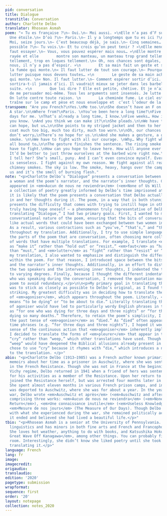 ```yaml
---
pid: conversation
title: Dialogue
transtitle: Conversation
author: Charlotte Delbo
translator: Rhosean Asmah
poem: "« Tu es française ?\n— Oui.\n— Moi aussi. »\nElle n’a pas d’F sur la poitrine.
  Une étoile.\n« D’où ?\n— Paris.\n— Il y a longtemps que tu es ici ?\n— Cinq semaines.\n—
  Moi, seize jours.\n— C’est beaucoup déjà, je sais.\n— Cinq semaines… Comment est-ce
  possible ?\n— Tu vois.\n— Et tu crois qu’on peut tenir ? »\nElle mendie. \n« Il
  faut essayer.\n— Vous, vous pouvez espérer mais nous… »\nElle montre ma jaquette
  rayée et elle        montre son manteau, un manteau trop grand tellement, trop sale
  tellement, trop en loques tellement.\n« Oh, nos chances sont égales, va… \n— Pour
  nous, il n’y a pas d’espoir. »\n        Et sa main fait un geste et son geste évoque
  la fumée qui monte.\n« Il faut lutter de tout son courage.\n— Pourquoi… Pourquoi
  lutter puisque nous devons toutes… »\n        Le geste de sa main achève. La fumée
  qui monte. \n« Non. Il faut lutter.\n— Comment espérer sortir d’ici. Comment quel-qu’un
  sortira-t-il jamais d’ici. Il vaudrait mieux se jeter dans les barbelés tout de
  suite. »\n        Que lui dire ? Elle est petite, chétive. Et je n’ai pas le pouvoir
  de me persuader moi-même. Tous les arguments sont insensés. Je lutte contre ma raison.
  On lutte contre toute raison. \n        La cheminée fume. Le ciel est bas. La fumée
  traîne sur le camp et pèse et nous enveloppe et  c’est l’odeur de la chair qui brûle."
transpoem: "Are you French?\nYes.\nMe too.\n\nShe doesn’t have an F on her chest.
  A star.\n\nWhere from?\nParis. \nYou’ve been here a long time?\nFive weeks.\nSixteen
  days for me. \nThat’s already a long time, I know.\nFive weeks… How is that possible?\nWell,
  you know. \nAnd you think we can make it?\n\nShe pleads.\n\nWe have to try. \nYou
  can hope, but us…\n\nShe points to my striped jacket and then to her own coat, a
  coat much too big, much too dirty, much too worn.\n\nOh, our chances are equal,
  don’t worry…\nThere’s no hope for us.\n\nAnd she makes a gesture, a gesture of rising
  smoke. \n\nWe have to fight with all our courage. \nWhy… Why fight when we we’re
  all bound to…\n\nThe gesture finishes the sentence. The rising smoke.\n\nNo. We
  have to fight.\nHow can you hope to leave here. How will anyone ever leave here.
  It’d be better to just throw ourselves at the barbed wire right now.\n\nWhat do
  I tell her? She’s small, puny. And I can’t even convince myself. Every argument
  is senseless. I fight against my own reason. We fight against all reason. \n\nThe
  chimney smokes. The sky is low. The smoke, heavy, hangs over the camp and envelops
  us and it’s the smell of burning flesh."
note: "<p>Charlotte Delbo’s “Dialogue” presents a conversation between two people,
  a woman and the poem’s narrator, and the narrator’s inner thoughts. Given that “Dialogue”
  appeared in <em>Aucun de nous ne reviendra</em> (<em>None of Us Will Return</em>),
  a collection of poetry greatly informed by Delbo’s time imprisoned at Auschwitz,
  it is likely that the poem presents a conversation that Delbo actually took part
  in and her thoughts during it. The poem, in a way that is both stunning and simple,
  presents the difficulty that comes with trying to instill hope in others while not
  truly having hope oneself — a phenomenon truly representative of Delbo’s experiences.</p>\n\n<p>In
  translating “Dialogue,” I had two primary goals. First, I wanted to maintain the
  conversational nature of the poem, ensuring that the bits of conversation sounded
  like actual words that could have been exchanged between two women in a prison camp.
  As a result, various contractions such as “you’ve,” “that’s,” and “there’s” occur
  throughout my translation. Additionally, I try to use simple language throughout
  the parts of the poem that are conversation, often choosing more colloquial forms
  of words that have multiple translations. For example, I translate <em>tenir</em>
  as “make it” rather than “hold out” or “resist,” <em>faut</em> as “have to” rather
  than “must,” and <em>lutter</em> as “fight” rather than “resist” or “struggle.”</p>\n\n<p>In
  my translation, I also wanted to emphasize and distinguish the different narratives
  within the poem. For that reason, I introduced space between the bits of conversation
  and the narrator’s inner thoughts. Additionally, in an effort to distinguish between
  the two speakers and the intervening inner thoughts, I indented the three components
  to varying degrees. Finally, because I thought the different indentations clarified
  who was speaking during the conversation, I removed the quotation marks from the
  poem to avoid redundancy.</p>\n\n<p>My primary goal in translating the second poem
  was to stick as closely as possible to Delbo’s original, as I found the poem particularly
  striking. My greatest difficulty was in deciding how to translate the past tense
  of <em>agoniser</em>, which appears throughout the poem. Literally, <em>agoniser</em>
  means “to be dying” or “to be about to die.” Literally translating the past tense
  of agoniser would have led to particularly wordy English phrases in the poem, such
  as “for one who was dying for three days and three nights” or “for those who were
  dying so many deaths.” Therefore, to retain the poem’s simplicity, I translated
  the past tense of <em>agoniser</em> as “died.” As “died” often appeared next to
  time phrases (e.g. “for three days and three nights”), I hoped it would retain some
  sense of the continuous action that <em>agoniser</em> inherently implies.</p>\r\n<p>Additionally,
  I decided to translate the forms of <em>pleurer</em> that appear in the poem as
  “cry” rather than “weep,” which other translations have used. Though the use of
  “weep” would have deepened the Biblical allusions already present in the poem, I
  chose to use “cry” because it rhymes with “die,” which introduces a nice cadence
  to the translation. </p>"
abio: "<p>Charlotte Delbo (1913–1985) was a French author known primarily for her
  memoirs about her time as a prisoner in Auschwitz, where she was sent for her participation
  in the French Resistance. Though she was not in France at the beginning of the collaborationist
  Vichy regime, Delbo returned in 1941 when a friend of hers was sentenced to death
  for his activities as a member of the Resistance. Upon her return to Paris, Delbo
  joined the Resistance herself, but was arrested four months later in March of 1942.
  She spent almost eleven months in various French prison camps, and in January 1943
  was deported to Auschwitz, where she was for about a year. In the years after the
  war, Delbo wrote <em>Auschwitz et après</em> (<em>Auschwitz and after</em>), a memoir
  comprising three works: <em>Aucun de nous ne reviendra</em> (<em>None of Us Will
  Return</em>), <em>Une connaissance inutile</em> (<em>Useless Knowledge</em>), and
  <em>Mesure de nos jours</em> (The Measure of Our Days). Though Delbo struggled greatly
  with what she experienced during the war, she remained politically active after
  it ended and believed she had lived a beautiful life.</p>"
tbio: "<p>Rhosean Asmah is a senior at the University of Pennsylvania. She studies
  linguistics and has minors in both fine arts and French and Francophone studies.
  She loves hot weather, anything to do with books, and Katsushika Hokusai’s <em>The
  Great Wave Off Kanagawa</em>, among other things. You can probably find her in her
  room. Interestingly, she didn’t know she liked poetry until she took a class about
  translating it.</p>"
language: French
lang: fr
image: 
imagecredit: 
origaudio: 
translaudio: 
edition: '2020'
pagetype: submission
wrapformat: 
sequence: first
order: '20'
layout: notepage
collection: notes_2020
---
```

